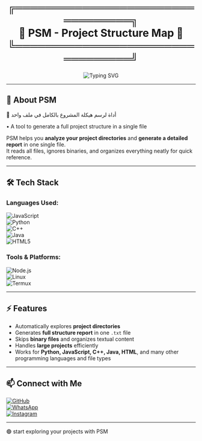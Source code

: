 <!-- Fancy Name Frame -->
<h1 align="center">
  ╔═════════════════════════════════╗<br>
  📂 PSM - Project Structure Map 📂<br>
  ╚═════════════════════════════════╝
</h1>

<!-- Typing Banner -->
<p align="center">
  <img src="https://readme-typing-svg.herokuapp.com?font=Fira+Code&size=26&duration=3000&pause=1000&color=00C2FF&center=true&vCenter=true&width=700&lines=بسم+الله%2C+Explore+your+projects+with+PSM;Generate+a+full+project+structure+in+a+single+file" alt="Typing SVG" />
</p>

---

## 🌿 About PSM

📂 أداة لرسم هيكلة المشروع بالكامل في ملف واحد  

• A tool to generate a full project structure in a single file  

PSM helps you **analyze your project directories** and **generate a detailed report** in one single file.  
It reads all files, ignores binaries, and organizes everything neatly for quick reference.

---

## 🛠 Tech Stack

### Languages Used:

![JavaScript](https://img.shields.io/badge/JavaScript-323330?style=flat&logo=javascript)  
![Python](https://img.shields.io/badge/Python-14354C?style=flat&logo=python)  
![C++](https://img.shields.io/badge/C++-00599C?style=flat&logo=cplusplus)  
![Java](https://img.shields.io/badge/Java-007396?style=flat&logo=java)  
![HTML5](https://img.shields.io/badge/HTML5-E34F26?style=flat&logo=html5)  

### Tools & Platforms:

![Node.js](https://img.shields.io/badge/Node.js-43853D?style=flat&logo=node.js)  
![Linux](https://img.shields.io/badge/Linux-FCC624?style=flat&logo=linux)  
![Termux](https://img.shields.io/badge/Termux-000000?style=flat&logo=terminal)  

---

## ⚡ Features

- Automatically explores **project directories**  
- Generates **full structure report** in one `.txt` file  
- Skips **binary files** and organizes textual content  
- Handles **large projects** efficiently  
- Works for **Python, JavaScript, C++, Java, HTML**, and many other programming languages and file types
---

## 📫 Connect with Me

[![GitHub](https://img.shields.io/badge/GitHub--181717?style=flat&logo=github)](https://github.com/Jhad00)  
[![WhatsApp](https://img.shields.io/badge/WhatsApp-25D366?style=flat&logo=whatsapp)](https://wa.me/963953391651)  
[![Instagram](https://img.shields.io/badge/Instagram-E4405F?style=flat&logo=instagram)](https://instagram.com/jhad_34)

---

🟢 start exploring your projects with PSM
